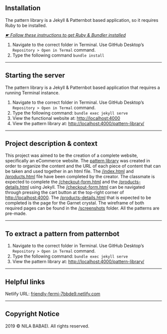 ## Installation

The pattern library is a Jekyll & Patternbot based application, so it requires Ruby to be installed.

[*☛ Follow these instructions to get Ruby & Bundler installed*](https://learn-the-web.algonquindesign.ca/courses/web-dev-4/install-more-developer-tools/)

1. Navigate to the correct folder in Terminal. Use GitHub Desktop’s `Repository > Open in Termal` command.
2. Type the following command `bundle install`

---

## Starting the server

The pattern library is a Jekyll & Patternbot based application that requires a running Terminal instance.

1. Navigate to the correct folder in Terminal. Use GitHub Desktop’s `Repository > Open in Termal` command.
2. Type the following command: `bundle exec jekyll serve`
3. View the functional website at: [http://localhost:4000](http://localhost:4000)
4. View the pattern library at: [http://localhost:4000/pattern-library/](http://localhost:4000/pattern-library/)

---

## Project description & context

This project was aimed to be the creation of a complete website, specifically an eCommerce website. The [pattern library](http://localhost:4000/pattern-library/) was created in order to organize the content and the URL of each piece of content that can be taken and used together in an html file. The [/index.html](/index.html) and [/products.html](/products.html) file have been completed by the creator. The classmate is expected to complete the [/checkout-form.html](/products-details.html) and the [/products-details.html](/products-details.html) using Jekyll. The [/checkout-form.html](/products-details.html) can be navigated through pressing the cart button at the top-right corner of [http://localhost:4000](http://localhost:4000). The [/products-details.html](/products-details.html) that is expected to be completed is the page for the Garnet crystal. The wireframe of both required pages can be found in the [/screenshots](/screenshots) folder. All the patterns are pre-made.

---

## To extract a pattern from patternbot

1. Navigate to the correct folder in Terminal. Use GitHub Desktop’s `Repository > Open in Termal` command.
2. Type the following command: `bundle exec jekyll serve`
3. View the pattern library at: [http://localhost:4000/pattern-library/](http://localhost:4000/pattern-library/)

---

## Helpful links

Netlify URL: [friendly-fermi-7bbde9.netlify.com](friendly-fermi-7bbde9.netlify.com)

---

## Copyright Notice

2019 © NILA BABAEI. All rights reserved.
